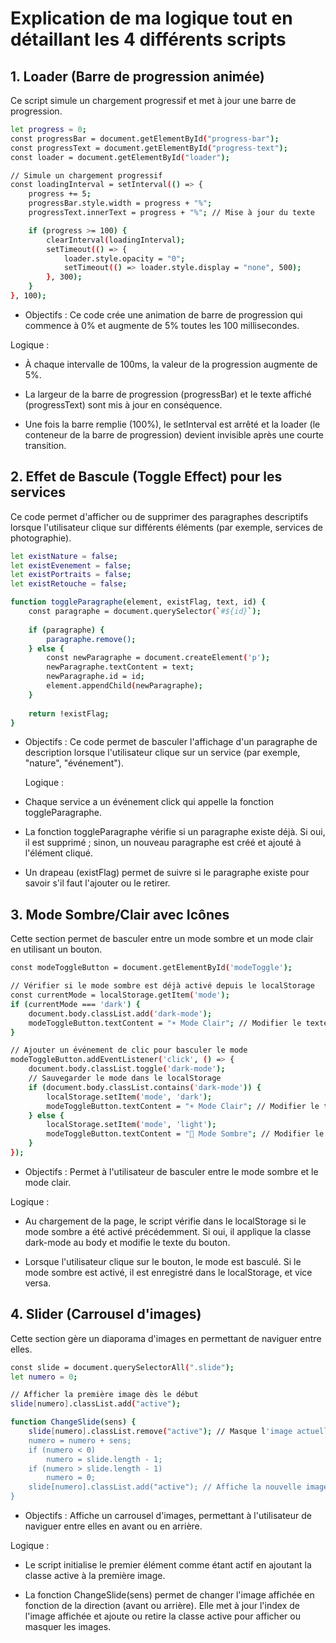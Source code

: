 # Explication de ma logique tout en détaillant les 4 différents scripts

## 1. Loader (Barre de progression animée)

Ce script simule un chargement progressif et met à jour une barre de progression.

``` bash
let progress = 0;
const progressBar = document.getElementById("progress-bar");
const progressText = document.getElementById("progress-text");
const loader = document.getElementById("loader");

// Simule un chargement progressif
const loadingInterval = setInterval(() => {
    progress += 5;
    progressBar.style.width = progress + "%";
    progressText.innerText = progress + "%"; // Mise à jour du texte

    if (progress >= 100) {
        clearInterval(loadingInterval);
        setTimeout(() => {
            loader.style.opacity = "0";
            setTimeout(() => loader.style.display = "none", 500);
        }, 300);
    }
}, 100);
```

* Objectifs : Ce code crée une animation de barre de    progression qui commence à 0% et augmente de 5% toutes les 100 millisecondes.

Logique :

* À chaque intervalle de 100ms, la valeur de la progression augmente de 5%.

* La largeur de la barre de progression (progressBar) et le texte affiché (progressText) sont mis à jour en conséquence.

* Une fois la barre remplie (100%), le setInterval est arrêté et la loader (le conteneur de la barre de progression) devient invisible après une courte transition.

## 2. Effet de Bascule (Toggle Effect) pour les services

Ce code permet d'afficher ou de supprimer des paragraphes descriptifs lorsque l'utilisateur clique sur différents éléments (par exemple, services de photographie).

``` bash
let existNature = false;
let existEvenement = false;
let existPortraits = false;
let existRetouche = false;

function toggleParagraphe(element, existFlag, text, id) {
    const paragraphe = document.querySelector(`#${id}`);
    
    if (paragraphe) {
        paragraphe.remove();
    } else {
        const newParagraphe = document.createElement('p');
        newParagraphe.textContent = text;
        newParagraphe.id = id;
        element.appendChild(newParagraphe);
    }
    
    return !existFlag;
}
```

* Objectifs : Ce code permet de basculer l'affichage d'un paragraphe de description lorsque l'utilisateur clique sur un service (par exemple, "nature", "événement").

    Logique :

* Chaque service a un événement click qui appelle la fonction toggleParagraphe.

* La fonction toggleParagraphe vérifie si un paragraphe existe déjà. Si oui, il est supprimé ; sinon, un nouveau paragraphe est créé et ajouté à l'élément cliqué.

* Un drapeau (existFlag) permet de suivre si le paragraphe existe pour savoir s'il faut l'ajouter ou le retirer.

## 3. Mode Sombre/Clair avec Icônes

Cette section permet de basculer entre un mode sombre et un mode clair en utilisant un bouton.

``` bash
const modeToggleButton = document.getElementById('modeToggle');

// Vérifier si le mode sombre est déjà activé depuis le localStorage
const currentMode = localStorage.getItem('mode');
if (currentMode === 'dark') {
    document.body.classList.add('dark-mode');
    modeToggleButton.textContent = "☀️ Mode Clair"; // Modifier le texte du bouton
}

// Ajouter un événement de clic pour basculer le mode
modeToggleButton.addEventListener('click', () => {
    document.body.classList.toggle('dark-mode');
    // Sauvegarder le mode dans le localStorage
    if (document.body.classList.contains('dark-mode')) {
        localStorage.setItem('mode', 'dark');
        modeToggleButton.textContent = "☀️ Mode Clair"; // Modifier le texte du bouton
    } else {
        localStorage.setItem('mode', 'light');
        modeToggleButton.textContent = "🌙 Mode Sombre"; // Modifier le texte du bouton
    }
});
```

* Objectifs : Permet à l'utilisateur de basculer entre le mode sombre et le mode clair.

Logique :

* Au chargement de la page, le script vérifie dans le localStorage si le mode sombre a été activé précédemment. Si oui, il applique la classe dark-mode au body et modifie le texte du bouton.

* Lorsque l'utilisateur clique sur le bouton, le mode est basculé. Si le mode sombre est activé, il est enregistré dans le localStorage, et vice versa.

## 4. Slider (Carrousel d'images)

Cette section gère un diaporama d'images en permettant de naviguer entre elles.

``` bash
const slide = document.querySelectorAll(".slide");
let numero = 0;

// Afficher la première image dès le début
slide[numero].classList.add("active");

function ChangeSlide(sens) {
    slide[numero].classList.remove("active"); // Masque l'image actuelle
    numero = numero + sens;
    if (numero < 0)
        numero = slide.length - 1;
    if (numero > slide.length - 1)
        numero = 0;
    slide[numero].classList.add("active"); // Affiche la nouvelle image
}
```

* Objectifs : Affiche un carrousel d'images, permettant à l'utilisateur de naviguer entre elles en avant ou en arrière.

Logique :

* Le script initialise le premier élément comme étant actif en ajoutant la classe active à la première image.

* La fonction ChangeSlide(sens) permet de changer l'image affichée en fonction de la direction (avant ou arrière). Elle met à jour l'index de l'image affichée et ajoute ou retire la classe active pour afficher ou masquer les images.